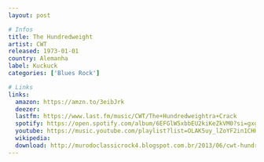 ```yaml
---
layout: post

# Infos
title: The Hundredweight
artist: CWT
released: 1973-01-01
country: Alemanha
label: Kuckuck
categories: ['Blues Rock']

# Links
links:
  amazon: https://amzn.to/3eibJrk
  deezer:
  lastfm: https://www.last.fm/music/CWT/The+Hundredweightra+Crack
  spotify: https://open.spotify.com/album/6EFGlW5xbbEU2kiKeZkVM0?si=gxgzdWr0SwqQK7xay1auIg
  youtube: https://music.youtube.com/playlist?list=OLAK5uy_lZoYF2in1CHHkq-K2D16G4Bva_-roOToc
  wikipedia:
  download: http://murodoclassicrock4.blogspot.com.br/2013/06/cwt-hundredweight-1973.html
---
```

